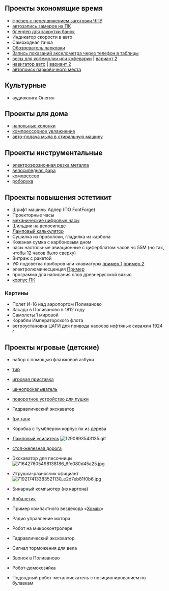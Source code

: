 ## Проекты экономящие время

- [фрезер с передвижением заготовки ЧПУ](https://hackaday.com/2023/05/15/this-12-cnc-rotary-axis-will-make-your-head-spin/)
- [автозапись замеров на ПК](https://github.com/liba2k/VINCA_reader)
- [блендер для закрутки банок](https://www.dezeen.com/2022/11/07/re-mix-open-source-blender-open-funk/)
- Индикатор скорости в авто
- Самоходная тачка
- [Обозреватель парковки](https://habr.com/ru/post/685108/)
- [Запись показаний акселометра через телефон в таблицы](https://www.hackster.io/mjrobot/sensor-datalogger-50e44d)
- [весы для кофемолки или кофеварки](https://www.hackster.io/news/esp32-coffee-grinder-upgrade-c7b005334210) | [вариант 2](https://hackaday.com/2022/03/08/extreme-espresso-part-2-an-inductive-water-level-sensor/)
- [навигатор авто](https://hackaday.com/2022/10/30/garmin-hud-got-discontinued-but-not-trashed/) | [вариант 2](https://hackaday.com/2022/07/27/probing-can-bus-for-ev-battery-info/)
- [автопоиск парковочного места](https://habr.com/ru/post/685108/)

## Культурные
- аудиокнига Онегин

## Проекты для дома
- [напольные колонки](https://habr.com/ru/articles/684814/)
- [компрессорное увлажнение](https://habr.com/ru/post/706460/ )
- [авто-подача мыла в стиральную машину](https://hackaday.com/2023/11/24/diy-smart-washing-machine-redeisgn/ )

## Проекты инструментальные 
- [электроэрозионная резка металла](https://habr.com/ru/post/688894/)
- [велосипедная фара](https://habr.com/ru/post/700314/)
- [компрессор](https://hackaday.com/2024/04/11/small-quiet-air-compressor-puts-3d-printed-parts-to-best-use/)
- [роборука](https://github.com/AlexanderKoch-Koch/low_cost_robot)
  
## Проекты повышения эстетикит  
- Шрифт машины Адлер (ПО FontForge)
- Проекторные часы
- [механические цифровые часы](https://hackaday.com/2022/10/09/flip-segment-digital-clock-is-a-miniature-mechanical-marvel/)
- Шильдик на велосипеде
- [Ламповый калькулятор](https://hackaday.com/2022/04/14/2022-sci-fi-contest-nixie-calculator-is-resplendent-in-walnut-enclosure/)
- Сушилка из проволоки, гладилка из карбона
- Кожаная сумка с карбоновым дном
- часы настольные авиационные с циферблатом часов чс 55М (но так, чтобы 12 часов было сверху)
- Витраж с ракетой
- УФ подсветка приборов или клавиатуры [пример 1](https://www.drive2.ru/b/489844250997948875/) [пример 2](https://www.youtube.com/watch?v=NGekO9N2OJY) 
- электролюминесценция [Пример](https://habr.com/ru/company/ruvds/blog/593443/)
- программа для написания слов древнерусской вязью
- [корпус ПК](https://www.reddit.com/r/hermanmiller/comments/q9ib65/embody_chair_was_my_last_edition_to_my_gamingwork/)

### Картины
- Полет И-16 над аэропортом Поливаново
- Засада в Поливаново в 1812 году
- Самолеты 1 мировой
- Корабли Императорского флота
- ветроустановка ЦАГИ для привода насосов нефтяных скважин 1924 г

## Проекты игровые (детские)
- набор с помощью флажковой азбуки
- [тир](https://www.hackster.io/alexaldridge/automatic-reset-shooting-target-for-arduino-uno-f29bf0)
- [игровая приставка](https://hackaday.com/2023/01/22/minimalist-homebrew-hardware-recreates-arcade-classics/)
- [шинопрокалыватель](https://hackaday.com/2023/11/17/that-time-nasa-built-a-tiny-tank-to-pop-shuttle-tires/)
- [поворотное устройство для пушки](https://learn.sparkfun.com/tutorials/basic-servo-control-for-beginners/all)
- Гидравлический экскаватор
- [fpv танк](https://www.hackster.io/news/build-your-own-fpv-tank-the-size-of-a-toddler-s-fist-3041e990cea9) 
- Коробка с тумблером
корпус пк из дерева
- [Ламповый усилитель](https://hackaday.com/2022/10/27/a-homemade-tube-amplifier-featuring-homemade-tubes/)
![1290893543135.gif](../_resources/1290893543135.gif)
- [стол-железная дорога](https://hackaday.com/2022/04/11/this-end-table-conceals-a-close-encounter/)

- Экскаватор для песочницы
![716427605498138186_6fe080d45a25.jpg](../_resources/716427605498138186_6fe080d45a25.jpg)

- Игрушка-разносчик официант
![719217413383521130_e2d7eb81f0b6.jpg](../_resources/719217413383521130_e2d7eb81f0b6.jpg)

- Бинарный компьютер (из картона)

- [Арбалетик](https://hackaday.com/2022/11/17/tiny-palm-sized-crossbow-build-is-cute-and-dangerous/)

- Пример компактного вездехода «[Хомяк](https://engineer.d3.ru/kompaktnyi-mini-vezdekhod-khomiak-2001551/?sorting=rating)»
  
- Радио управление мотора
- Робот на микроконтролере
- Гидравлический эксковатор
- Сигнал торможения для вела
- Звонок в Поливаново
- Робот-домохозяйка
- Подводный робот-металоискатель с позиционированием по булавкам
